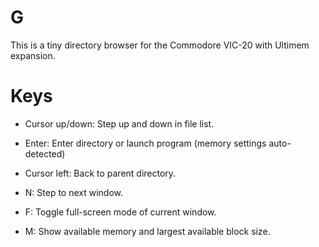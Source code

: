 # G

This is a tiny directory browser for the Commodore VIC-20
with Ultimem expansion.

# Keys

* Cursor up/down: Step up and down in file list.
* Enter: Enter directory or launch program (memory settings auto-detected)
* Cursor left: Back to parent directory.

* N: Step to next window.
* F: Toggle full-screen mode of current window.
* M: Show available memory and largest available block size.
